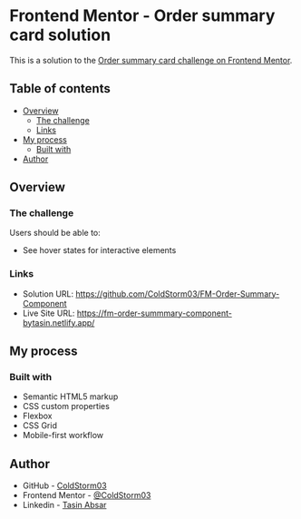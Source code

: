 # Frontend Mentor - Order summary card solution

This is a solution to the [Order summary card challenge on Frontend Mentor](https://www.frontendmentor.io/challenges/order-summary-component-QlPmajDUj).

## Table of contents

- [Overview](#overview)
  - [The challenge](#the-challenge)
  - [Links](#links)
- [My process](#my-process)
  - [Built with](#built-with)
- [Author](#author)

## Overview

### The challenge

Users should be able to:

- See hover states for interactive elements

### Links

- Solution URL: https://github.com/ColdStorm03/FM-Order-Summary-Component
- Live Site URL: https://fm-order-summmary-component-bytasin.netlify.app/

## My process

### Built with

- Semantic HTML5 markup
- CSS custom properties
- Flexbox
- CSS Grid
- Mobile-first workflow

## Author

- GitHub - [ColdStorm03](https://github.com/ColdStorm03)
- Frontend Mentor - [@ColdStorm03](https://www.frontendmentor.io/profile/ColdStorm03)
- Linkedin - [Tasin Absar](https://www.linkedin.com/in/tasinabsar/)